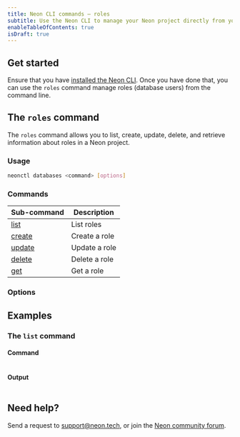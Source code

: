 ```yaml
---
title: Neon CLI commands — roles
subtitle: Use the Neon CLI to manage your Neon project directly from your terminal
enableTableOfContents: true
isDraft: true
---
```


## Get started

Ensure that you have [installed the Neon CLI](../neon-cli/get-started). Once you have done that, you can use the `roles` command manage roles (database users) from the command line.

## The `roles` command

The `roles` command allows you to list, create, update, delete, and retrieve information about roles in a Neon project.

### Usage

```bash
neonctl databases <command> [options]
```

### Commands

| Sub-command  | Description      |
|---------|------------------|
| [list](#list)    | List roles    |
| [create](#create)  | Create a role |
| [update](#update)  | Update a role |
| [delete](#delete)  | Delete a role |
| [get](#get)     | Get a role    |

### Options

## Examples

### The `list` command

#### Command

```bash
```

#### Output

```bash
```

## Need help?

Send a request to [support@neon.tech](mailto:support@neon.tech), or join the [Neon community forum](https://community.neon.tech/).
